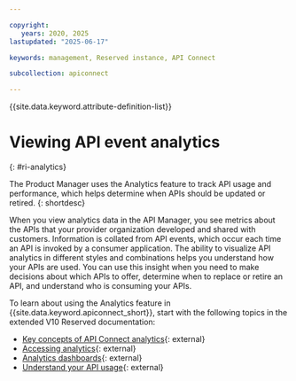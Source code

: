 ```yaml
---

copyright:
   years: 2020, 2025
lastupdated: "2025-06-17"

keywords: management, Reserved instance, API Connect

subcollection: apiconnect

---
```


{{site.data.keyword.attribute-definition-list}}

# Viewing API event analytics
{: #ri-analytics}

The Product Manager uses the Analytics feature to track API usage and performance, which helps determine when APIs should be updated or retired.
{: shortdesc}

When you view analytics data in the API Manager, you see metrics about the APIs that your provider organization developed and shared with customers. Information is collated from API events, which occur each time an API is invoked by a consumer application. The ability to visualize API analytics in different styles and combinations helps you understand how your APIs are used. You can use this insight when you need to make decisions about which APIs to offer, determine when to replace or retire an API, and understand who is consuming your APIs.

To learn about using the Analytics feature in {{site.data.keyword.apiconnect_short}}, start with the following topics in the extended V10 Reserved documentation:

- [Key concepts of API Connect analytics](https://www.ibm.com/docs/en/api-connect/10.0.0_reserved_instance?topic=usage-key-concepts-api-connect-analytics){: external}
- [Accessing analytics](https://www.ibm.com/docs/SSMNED_v10cloud/com.ibm.apic.apionprem.doc/tapim_analytics_accessinganalytics.html){: external}
- [Analytics dashboards](https://www.ibm.com/docs/SSMNED_v10cloud/com.ibm.apic.apionprem.doc/rapim_analytics_dashboards.html){: external}
- [Understand your API usage](https://www.ibm.com/docs/en/api-connect/10.0.0_reserved_instance?topic=analytics-understand-your-api-usage){: external}
